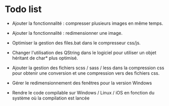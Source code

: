 # Todo list

* Ajouter la fonctionnalité : compresser plusieurs images en même temps.

* Ajouter la fonctionnalité : redimensionner une image.

* Optimiser la gestion des files.bat dans le compresseur css/js.

* Changer l'utilisation des QString dans le logiciel pour utiliser un objet héritant de char* plus optimisé.

* Ajouter la gestion des fichiers scss / sass / less dans la compression css pour obtenir une conversion et une compression vers des fichiers css.

* Gérer le redimensionnement des fenêtres pour la version Windows

* Rendre le code compilable sur Windows / Linux / iOS en fonction du système où la compilation est lancée
